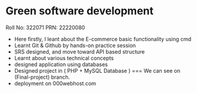 # Green software development

Roll No: 322071             PRN: 22220080

- Here firstly, I leant about the E-commerce basic functionality using cmd
- Learnt Git & Github by hands-on practice session
- SRS designed, and move toward API based structure
- Learnt about various technical concepts
- designed application using databases
- Designed project in ( PHP + MySQL Database ) === We can see on (Final-project) branch.
- deployment on 000webhost.com
